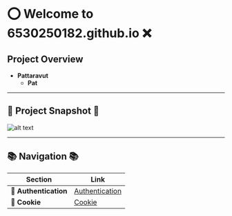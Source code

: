 #  ⭕️ **Welcome to 6530250182.github.io** ❌

## **Project Overview** 
- **Pattaravut**  
  - **Pat**  

---

## 📸 **Project Snapshot** 📸

![alt text](IMG_5457.jpeg)

---

## 📚 **Navigation** 📚

| **Section**           | **Link**                       |
|-----------------------|--------------------------------|
| 🔐 **Authentication**  | [Authentication](authentication)  |
| 🍪 **Cookie**          | [Cookie](cookie.md)            |
